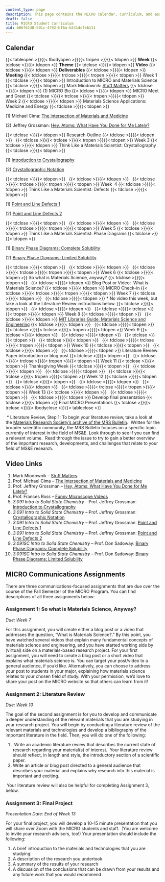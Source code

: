 ```yaml
---
content_type: page
description: This page contains the MICRO calendar, curriculum, and assignment listing.
draft: false
title: MICRO Student Curriculum
uid: b86f62d8-591c-4792-bf6a-b241dcfeb111
---
```

## Calendar

{{< tableopen >}}{{< tbodyopen >}}{{< tropen >}}{{< tdopen >}}
**Week**
{{< tdclose >}}{{< tdopen >}}
**Theme**
{{< tdclose >}}{{< tdopen >}}
**Video**
{{< tdclose >}}{{< tdopen >}}
**Deliverables**
{{< tdclose >}}{{< tdopen >}}
**Meeting**
{{< tdclose >}}{{< trclose >}}{{< tropen >}}{{< tdopen >}}
Week 1
{{< tdclose >}}{{< tdopen >}}
Introduction to MICRO and Materials Science
{{< tdclose >}}{{< tdopen >}}
Mark Miodownik: [Stuff Matters](https://www.youtube.com/watch?v=wxyY1lyC4gM&t=1318s)
{{< tdclose >}}{{< tdopen >}}
(1) MICRO Bio
{{< tdclose >}}{{< tdopen >}}
MICRO Meet and Greet
{{< tdclose >}}{{< trclose >}}{{< tropen >}}{{< tdopen >}}
Week 2
{{< tdclose >}}{{< tdopen >}}
Materials Science Applications: Medicine and Energy
{{< tdclose >}}{{< tdopen >}}

(1) Michael Cima: [The Intersection of Materials and Medicine](https://www.youtube.com/watch?v=4wjtWUGfYZs&t=2s)

(2) Jeffrey Grossman: [Hey, Atoms: What Have You Done for Me Lately?](https://www.youtube.com/watch?v=btefFyjmxNE&t=1689s)

{{< tdclose >}}{{< tdopen >}}
Research Outline
{{< tdclose >}}{{< tdopen >}}
 
{{< tdclose >}}{{< trclose >}}{{< tropen >}}{{< tdopen >}}
Week 3
{{< tdclose >}}{{< tdopen >}}
Think Like a Materials Scientist: Crystallography
{{< tdclose >}}{{< tdopen >}}

(1) [Introduction to Crystallography](https://ocw.mit.edu/courses/3-091-introduction-to-solid-state-chemistry-fall-2018/resources/lecture-18/)

(2) [Crystallographic Notation](https://ocw.mit.edu/courses/3-091-introduction-to-solid-state-chemistry-fall-2018/resources/lecture-19/)

{{< tdclose >}}{{< tdopen >}}
 
{{< tdclose >}}{{< tdopen >}}
 
{{< tdclose >}}{{< trclose >}}{{< tropen >}}{{< tdopen >}}
Week  4
{{< tdclose >}}{{< tdopen >}}
Think Like a Materials Scientist: Defects
{{< tdclose >}}{{< tdopen >}}

(1) [Point and Line Defects 1](https://ocw.mit.edu/courses/3-091-introduction-to-solid-state-chemistry-fall-2018/resources/lecture-23/)

(2) [Point and Line Defects 2](https://ocw.mit.edu/courses/3-091-introduction-to-solid-state-chemistry-fall-2018/resources/lecture-24/)

{{< tdclose >}}{{< tdopen >}}
 
{{< tdclose >}}{{< tdopen >}}
 
{{< tdclose >}}{{< trclose >}}{{< tropen >}}{{< tdopen >}}
Week 5
{{< tdclose >}}{{< tdopen >}}
Think Like a Materials Scientist: Phase Diagrams
{{< tdclose >}}{{< tdopen >}}

(1) [Binary Phase Diagrams: Complete Solubility](https://ocw.mit.edu/courses/3-091sc-introduction-to-solid-state-chemistry-fall-2010/pages/solid-solutions/34-binary-phase-diagrams-complete-solubility/)

(2) [Binary Phase Diagrams: Limited Solubility](https://ocw.mit.edu/courses/3-091sc-introduction-to-solid-state-chemistry-fall-2010/pages/solid-solutions/35-binary-phase-diagrams-limited-solubility/)

{{< tdclose >}}{{< tdopen >}}
 
{{< tdclose >}}{{< tdopen >}}
 
{{< tdclose >}}{{< trclose >}}{{< tropen >}}{{< tdopen >}}
Week 6
{{< tdclose >}}{{< tdopen >}}
So what is Materials Science, anyway?
{{< tdclose >}}{{< tdopen >}}
 
{{< tdclose >}}{{< tdopen >}}
Blog Post or Video:  What is Materials Science?
{{< tdclose >}}{{< tdopen >}}
MICRO Check-in
{{< tdclose >}}{{< trclose >}}{{< tropen >}}{{< tdopen >}}
Week 7
{{< tdclose >}}{{< tdopen >}}
 
{{< tdclose >}}{{< tdopen >}}
\* No video this week, but take a look at the Literature Review instructions below.
{{< tdclose >}}{{< tdopen >}}
 
{{< tdclose >}}{{< tdopen >}}
 
{{< tdclose >}}{{< trclose >}}{{< tropen >}}{{< tdopen >}}
Week 8
{{< tdclose >}}{{< tdopen >}}
 
{{< tdclose >}}{{< tdopen >}}
[MIT Libraries Guide: Materials Science and Engineering](https://libguides.mit.edu/materials)
{{< tdclose >}}{{< tdopen >}}
 
{{< tdclose >}}{{< tdopen >}}
 
{{< tdclose >}}{{< trclose >}}{{< tropen >}}{{< tdopen >}}
Week 9
{{< tdclose >}}{{< tdopen >}}
 
{{< tdclose >}}{{< tdopen >}}
 
{{< tdclose >}}{{< tdopen >}}
 
{{< tdclose >}}{{< tdopen >}}
 
{{< tdclose >}}{{< trclose >}}{{< tropen >}}{{< tdopen >}}
Week 10
{{< tdclose >}}{{< tdopen >}}
 
{{< tdclose >}}{{< tdopen >}}
 
{{< tdclose >}}{{< tdopen >}}
Literature Review: Paper introduction or blog post
{{< tdclose >}}{{< tdopen >}}
 
{{< tdclose >}}{{< trclose >}}{{< tropen >}}{{< tdopen >}}
Week 11
{{< tdclose >}}{{< tdopen >}}
Thanksgiving Week
{{< tdclose >}}{{< tdopen >}}
 
{{< tdclose >}}{{< tdopen >}}
 
{{< tdclose >}}{{< tdopen >}}
 
{{< tdclose >}}{{< trclose >}}{{< tropen >}}{{< tdopen >}}
Week 12
{{< tdclose >}}{{< tdopen >}}
 
{{< tdclose >}}{{< tdopen >}}
 
{{< tdclose >}}{{< tdopen >}}
 
{{< tdclose >}}{{< tdopen >}}
 
{{< tdclose >}}{{< trclose >}}{{< tropen >}}{{< tdopen >}}
Week 13
{{< tdclose >}}{{< tdopen >}}
 
{{< tdclose >}}{{< tdopen >}}
 
{{< tdclose >}}{{< tdopen >}}
Develop final presentation
{{< tdclose >}}{{< tdopen >}}
Final MICRO Presentations
{{< tdclose >}}{{< trclose >}}{{< tbodyclose >}}{{< tableclose >}}

 \* Literature Review, Step 1: To begin your literature review, take a look at the [Materials Research Society’s archive of the MRS Bulletin](https://link.springer.com/journal/43577/volumes-and-issues).  Written for the broader scientific community, the MRS Bulletin focuses on a specific topic currently of interest in the field of MS&E. Look through to see if you can find a relevant volume.  Read through the issue to try to gain a better overview of the important research, developments, and challenges that relate to your field of MS&E research.

## Video Links

1. Mark Miodownik – [Stuff Matters](https://www.youtube.com/watch?v=wxyY1lyC4gM&t=1318s)
2. Prof. Michael Cima – [The Intersection of Materials and Medicine](https://www.youtube.com/watch?v=4wjtWUGfYZs&t=2s)
3. Prof. Jeffrey Grossman – [Hey, Atoms: What Have You Done for Me Lately?](https://www.youtube.com/watch?v=btefFyjmxNE&t=1689s) 
4. Prof. Frances Ross – [Funny Microscope Videos](https://www.youtube.com/watch?v=taiUjgCTX-Q)
5. *3.091 Intro to Solid State Chemistry* – Prof. Jeffrey Grossman: [Introduction to Crystallography](https://ocw.mit.edu/courses/3-091-introduction-to-solid-state-chemistry-fall-2018/resources/lecture-18/)
6. *3.091 Intro to Solid State Chemistry* – Prof. Jeffrey Grossman: [Crystallographic Notation](https://ocw.mit.edu/courses/3-091-introduction-to-solid-state-chemistry-fall-2018/resources/lecture-19/)
7. *3.091 Intro to Solid State Chemistry* – Prof. Jeffrey Grossman: [Point and Line Defects 1](https://ocw.mit.edu/courses/3-091-introduction-to-solid-state-chemistry-fall-2018/resources/lecture-23/)
8. *3.091 Intro to Solid State Chemistry* – Prof. Jeffrey Grossman: [Point and Line Defects 2](https://ocw.mit.edu/courses/3-091-introduction-to-solid-state-chemistry-fall-2018/resources/lecture-24/)
9. *3.091SC Intro to Solid State Chemistry* – Prof. Don Sadoway: [Binary Phase Diagrams: Complete Solubility](https://ocw.mit.edu/courses/3-091sc-introduction-to-solid-state-chemistry-fall-2010/pages/solid-solutions/34-binary-phase-diagrams-complete-solubility/)
10. *3.091SC Intro to Solid State Chemistry* – Prof. Don Sadoway: [Binary Phase Diagrams: Limited Solubility](https://ocw.mit.edu/courses/3-091sc-introduction-to-solid-state-chemistry-fall-2010/pages/solid-solutions/35-binary-phase-diagrams-limited-solubility/)

## MICRO Communications Assignments

There are three communications-focused assignments that are due over the course of the Fall Semester of the MICRO Program. You can find descriptions of all three assignments below:

### Assignment 1: So what is Materials Science, Anyway?

*Due: Week 7*

For this assignment, you will create either a blog post or a video that addresses the question, “What is Materials Science?.” By this point, you have watched several videos that explain many fundamental concepts of materials science and engineering, and you have started working side by (virtual) side on a materials-based research project. For your first assignment, you will need to create a blog post or a short video that explains what materials science is. You can target your post/video to a general audience, if you’d like. Alternatively, you can choose to address your post to students in your major, explaining how materials science relates to your chosen field of study. With your permission, we’d love to share your post on the MICRO website so that others can learn from it!

### Assignment 2: Literature Review

*Due: Week 10*

The goal of the second assignment is for you to develop and communicate a deeper understanding of the relevant materials that you are studying in your research project. You will begin by conducting a literature review of the relevant materials and technologies and develop a bibliography of the important literature in the field. Then, you will do one of the following:

1.  Write an academic literature review that describes the current state of research regarding your material(s) of interest.  Your literature review should reflect, in length and style, the introductory section of a scientific paper.
2. Write an article or blog post directed to a general audience that describes your material and explains why research into this material is important and exciting.

 Your literature review will also be helpful for completing Assignment 3, below.

### Assignment 3: Final Project

*Presentation Date: End of Week 13*

For your final project, you will develop a 10-15 minute presentation that you will share over Zoom with the MICRO students and staff.  (You are welcome to invite your research advisors, too!) Your presentation should include the following:

1. A brief introduction to the materials and technologies that you are studying
2. A description of the research you undertook
3. A summary of the results of your research
4. A discussion of the conclusions that can be drawn from your results and any future work that you would recommend